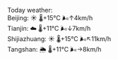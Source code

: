 Today weather:  
Beijing: ☀️   🌡️+15°C 🌬️↑4km/h  
Tianjin: ☁️   🌡️+11°C 🌬️↓7km/h  
Shijiazhuang: ☀️   🌡️+15°C 🌬️↖11km/h  
Tangshan: 🌦   🌡️+11°C 🌬️→8km/h  
